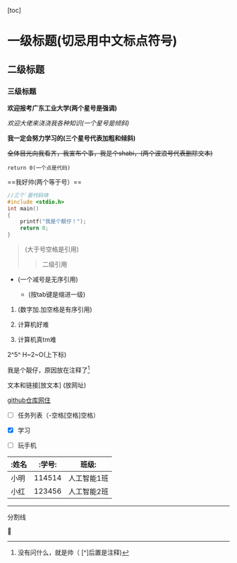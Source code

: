 [toc]



# 一级标题(切忌用中文标点符号)

## 二级标题

### 三级标题

**欢迎报考广东工业大学(两个星号是强调)**

*欢迎大佬来浇浇我各种知识(一个星号是倾斜)*

**我一定会努力学习的(三个星号代表加粗和倾斜)**

~~全体目光向我看齐，我宣布个事，我是个shabi，(两个波浪号代表删除文本)~~

`return 0(一个点是代码)`

==我好帅(两个等于号）==

```c
//三个`是代码块
#include <stdio.h>
int main()
{
    printf("我是个靓仔！");
    return 0;
}
```

> (大于号空格是引用)
>
> > 二级引用



- (一个减号是无序引用)

  - (按tab键是缩进一级)

    

1. (数字加.加空格是有序引用)

2. 计算机好难

3. 计算机真tm难

   

2^5^    H~2~O(上下标)



我是个靓仔，原因放在注释了[^1]

[^1]: 没有问什么，就是帅（ [^]后置是注释)



文本和链接[放文本] (放网址)

[github仓库网住](https://github.com/spasmodic123/QG_Winter_Camp.git)



- [ ] 任务列表（-空格[空格]空格）
- [x] 学习
- [ ] 玩手机



| :姓名 | :学号: | 班级:       |
| ----- | ------ | ----------- |
| 小明  | 114514 | 人工智能1班 |
| 小红  | 123456 | 人工智能2班 |



***

分割线

:clown_face:



















